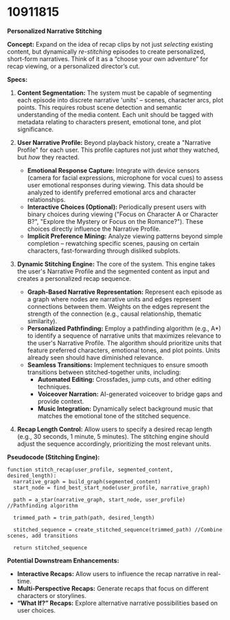 # 10911815

**Personalized Narrative Stitching**

**Concept:** Expand on the idea of recap clips by not just *selecting* existing content, but dynamically *re-stitching* episodes to create personalized, short-form narratives. Think of it as a “choose your own adventure” for recap viewing, or a personalized director’s cut.

**Specs:**

1.  **Content Segmentation:** The system must be capable of segmenting each episode into discrete narrative 'units' – scenes, character arcs, plot points. This requires robust scene detection and semantic understanding of the media content.  Each unit should be tagged with metadata relating to characters present, emotional tone, and plot significance.

2.  **User Narrative Profile:**  Beyond playback history, create a "Narrative Profile" for each user. This profile captures not just *what* they watched, but *how* they reacted.  

    *   **Emotional Response Capture:** Integrate with device sensors (camera for facial expressions, microphone for vocal cues) to assess user emotional responses during viewing. This data should be analyzed to identify preferred emotional arcs and character relationships.
    *   **Interactive Choices (Optional):**  Periodically present users with binary choices during viewing ("Focus on Character A or Character B?", "Explore the Mystery or Focus on the Romance?"). These choices directly influence the Narrative Profile.
    *   **Implicit Preference Mining:** Analyze viewing patterns beyond simple completion – rewatching specific scenes, pausing on certain characters, fast-forwarding through disliked subplots.

3.  **Dynamic Stitching Engine:** The core of the system.  This engine takes the user's Narrative Profile and the segmented content as input and creates a personalized recap sequence.

    *   **Graph-Based Narrative Representation:** Represent each episode as a graph where nodes are narrative units and edges represent connections between them.  Weights on the edges represent the strength of the connection (e.g., causal relationship, thematic similarity).
    *   **Personalized Pathfinding:** Employ a pathfinding algorithm (e.g., A\*) to identify a sequence of narrative units that maximizes relevance to the user's Narrative Profile.  The algorithm should prioritize units that feature preferred characters, emotional tones, and plot points.  Units already seen should have diminished relevance.
    *   **Seamless Transitions:**  Implement techniques to ensure smooth transitions between stitched-together units, including:
        *   **Automated Editing:** Crossfades, jump cuts, and other editing techniques.
        *   **Voiceover Narration:**  AI-generated voiceover to bridge gaps and provide context.
        *   **Music Integration:** Dynamically select background music that matches the emotional tone of the stitched sequence.

4.  **Recap Length Control:**  Allow users to specify a desired recap length (e.g., 30 seconds, 1 minute, 5 minutes). The stitching engine should adjust the sequence accordingly, prioritizing the most relevant units.

**Pseudocode (Stitching Engine):**

```
function stitch_recap(user_profile, segmented_content, desired_length):
  narrative_graph = build_graph(segmented_content)
  start_node = find_best_start_node(user_profile, narrative_graph)
  
  path = a_star(narrative_graph, start_node, user_profile) //Pathfinding algorithm
  
  trimmed_path = trim_path(path, desired_length)
  
  stitched_sequence = create_stitched_sequence(trimmed_path) //Combine scenes, add transitions

  return stitched_sequence
```

**Potential Downstream Enhancements:**

*   **Interactive Recaps:** Allow users to influence the recap narrative in real-time.
*   **Multi-Perspective Recaps:** Generate recaps that focus on different characters or storylines.
*   **“What If?” Recaps:** Explore alternative narrative possibilities based on user choices.